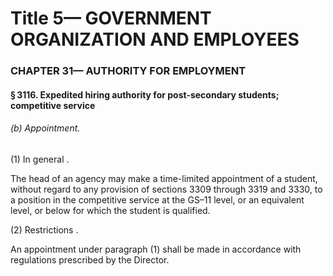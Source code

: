 
# Title 5— GOVERNMENT ORGANIZATION AND EMPLOYEES
### CHAPTER 31— AUTHORITY FOR EMPLOYMENT
#### § 3116. Expedited hiring authority for post-secondary students; competitive service
###### (b) Appointment.

(1) In general .

The head of an agency may make a time-limited appointment of a student, without regard to any provision of sections 3309 through 3319 and 3330, to a position in the competitive service at the GS–11 level, or an equivalent level, or below for which the student is qualified.

(2) Restrictions .

An appointment under paragraph (1) shall be made in accordance with regulations prescribed by the Director.
